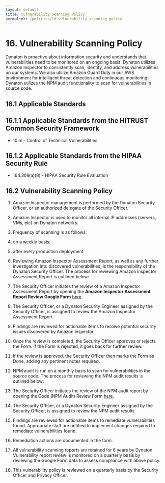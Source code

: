 ```yaml
---
layout: default
title: Vulnerability Scanning Policy
permalink: /policies/16-vulnerability_scanning_policy
---
```


# 16. Vulnerability Scanning Policy

Dynaton is proactive about information security and understands that vulnerabilities need to be monitored on an ongoing basis. Dynaton utilizes Amazon Inspector to consistently scan, identify, and address vulnerabilities on our systems. We also utilize Amazon Guard Duty in our AWS environment for intelligent threat detection and continuous monitoring. Dynaton utilizes the NPM audit functionality to scan for vulnerabilities in source code.

## 16.1 Applicable Standards

## 16.1.1 Applicable Standards from the HITRUST Common Security Framework

- 10.m - Control of Technical Vulnerabilities

## 16.1.2 Applicable Standards from the HIPAA Security Rule

- 164.308(a)(8) - HIPAA Security Rule Evaluation

## 16.2 Vulnerability Scanning Policy

1. Amazon Inspector management is performed by the Dynaton Security Officer, or an authorized delegate of the Security Officer.
2. Amazon Inspector is used to monitor all internal IP addresses (servers, VMs, etc) on Dynaton networks.
3. Frequency of scanning is as follows:
4. on a weekly basis;
5. after every production deployment.
6. Reviewing Amazon Inspector Assessment Report, as well as any further investigation into discovered vulnerabilities, is the responsibility of the Dynaton Security Officer. The process for reviewing Amazon Inspector Assessment Report is outlined below:
7. The Security Officer initiates the review of a Amazon Inspector Assessment Report by opening the **Amazon Inspector Assessment Report Review Google Form** [here](https://docs.google.com/forms/d/e/1FAIpQLSepT1S1GU_7hxKoaCo0Xu-dBivCVtzuoz2nhIiTO3_OnhirAg/viewform?usp=sf_link).
8. The Security Officer, or a Dynaton Security Engineer assigned by the Security Officer, is assigned to review the Amazon Inspector Assessment Report.
9. Findings are reviewed for actionable items to resolve potential security issues discovered by Amazon inspector.
10. Once the review is completed, the Security Officer approves or rejects the Form. If the Form is rejected, it goes back for further review.
11. If the review is approved, the Security Officer then marks the Form as Done, adding any pertinent notes required.

12. NPM audit is run on a monthly basis to scan for vulnerabilities in the source code. The process for reviewing the NPM audit results is outlined below:
13. The Security Officer initiates the review of the NPM audit report by opening the Code (NPM Audit) Review Form [here](https://docs.google.com/forms/d/e/1FAIpQLSc-bBLt5VA1STa6-snvYKBETKURIZNJyGke9NFx2pspjDiMyQ/viewform?usp=sf_link).
14. The Security Officer, or a Dynaton Security Engineer assigned by the Security Officer, is assigned to review the NPM audit results.
15. Findings are reviewed for actionable items to remediate vulnerabilities found. Appropriate staff are notified to implement changes required to remediate vulnerabilities found.
16. Remediation actions are documented in the form.

17. All vulnerability scanning reports are retained for 6 years by Dynaton. Vulnerability report review is monitored on a quarterly basis by reviewing the Google Form data to assess compliance with above policy.

18. This vulnerability policy is reviewed on a quarterly basis by the Security Officer and Privacy Officer.
